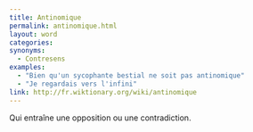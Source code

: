 ```yaml
---
title: Antinomique
permalink: antinomique.html
layout: word
categories:
synonyms:
  - Contresens
examples:
  - "Bien qu'un sycophante bestial ne soit pas antinomique"
  - "Je regardais vers l'infini"
link: http://fr.wiktionary.org/wiki/antinomique
---
```


Qui entraîne une opposition ou une contradiction.

